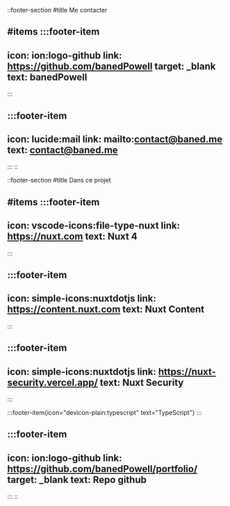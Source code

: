 ::footer-section
#title
Me contacter

#items
  :::footer-item
  ---
  icon: ion:logo-github
  link: https://github.com/banedPowell
  target: _blank
  text: banedPowell
  ---
  :::

  :::footer-item
  ---
  icon: lucide:mail
  link: mailto:contact@baned.me
  text: contact@baned.me
  ---
  :::
::

::footer-section
#title
Dans ce projet

#items
  :::footer-item
  ---
  icon: vscode-icons:file-type-nuxt
  link: https://nuxt.com
  text: Nuxt 4
  ---
  :::

  :::footer-item
  ---
  icon: simple-icons:nuxtdotjs
  link: https://content.nuxt.com
  text: Nuxt Content
  ---
  :::

  :::footer-item
  ---
  icon: simple-icons:nuxtdotjs
  link: https://nuxt-security.vercel.app/
  text: Nuxt Security
  ---
  :::

  :::footer-item{icon="devicon-plain:typescript" text="TypeScript"}
  :::

  :::footer-item
  ---
  icon: ion:logo-github
  link: https://github.com/banedPowell/portfolio/
  target: _blank
  text: Repo github
  ---
  :::
::
